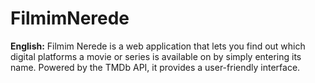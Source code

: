 # FilmimNerede
**English:** Filmim Nerede is a web application that lets you find out which digital platforms a movie or series is available on by simply entering its name. Powered by the TMDb API, it provides a user-friendly interface.
